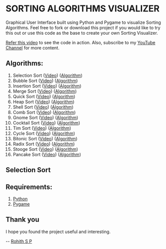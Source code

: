# SORTING ALGORITHMS VISUALIZER

Graphical User Interface built using Python and Pygame to visualize Sorting Algorithms. Feel free to fork or download this project if you would like to try this out or use this code as the base to create your own Sorting Visualizer.

[Refer this video](https://www.youtube.com/watch?v=NuB8QzFDjrQ) to see the code in action. Also, subscribe to my [YouTube Channel](https://www.youtube.com/channel/UCi85kyL4Q-QpKgTp3sJdnFg) for more content.

## Algorithms:
1. Selection Sort ([Video](https://www.youtube.com/watch?v=NuB8QzFDjrQ&t=3s)) ([Algorithm]())
2. Bubble Sort ([Video](https://www.youtube.com/watch?v=NuB8QzFDjrQ&t=21s)) ([Algorithm]())
3. Insertion Sort ([Video](https://www.youtube.com/watch?v=NuB8QzFDjrQ&t=265s)) ([Algorithm]())
4. Merge Sort ([Video](https://www.youtube.com/watch?v=NuB8QzFDjrQ&t=81s)) ([Algorithm]())
5. Quick Sort ([Video](https://www.youtube.com/watch?v=NuB8QzFDjrQ&t=121s)) ([Algorithm]())
6. Heap Sort ([Video](https://www.youtube.com/watch?v=NuB8QzFDjrQ&t=228s)) ([Algorithm]())
7. Shell Sort ([Video](https://www.youtube.com/watch?v=NuB8QzFDjrQ&t=178s)) ([Algorithm]())
8. Comb Sort ([Video](https://www.youtube.com/watch?v=NuB8QzFDjrQ&t=152s)) ([Algorithm]())
9. Gnome Sort ([Video](https://www.youtube.com/watch?v=NuB8QzFDjrQ&t=441s)) ([Algorithm]())
10. Cocktail Sort ([Video](https://www.youtube.com/watch?v=NuB8QzFDjrQ&t=327s)) ([Algorithm]())
11. Tim Sort ([Video](https://www.youtube.com/watch?v=NuB8QzFDjrQ&t=413s)) ([Algorithm]())
12. Cycle Sort ([Video](https://www.youtube.com/watch?v=NuB8QzFDjrQ&t=395s)) ([Algorithm]())
13. Bitonic Sort ([Video](https://www.youtube.com/watch?v=NuB8QzFDjrQ&t=283s)) ([Algorithm]())
14. Radix Sort ([Video](https://www.youtube.com/watch?v=NuB8QzFDjrQ&t=575s)) ([Algorithm]())
15. Stooge Sort ([Video](https://www.youtube.com/watch?v=NuB8QzFDjrQ&t=508s)) ([Algorithm]())
16. Pancake Sort ([Video](https://www.youtube.com/watch?v=NuB8QzFDjrQ&t=601s)) ([Algorithm]())

## Selection Sort <a name="selection"> </a>

## Requirements:
  1. [Python](https://www.python.org/downloads/release/python-377/)
  2. [Pygame](https://pypi.org/project/pygame/)

## Thank you

I hope you found the project useful and interesting.

-- [Rohith S P](https://www.linkedin.com/in/rohithsp/)
